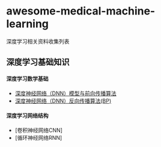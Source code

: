 
# awesome-medical-machine-learning

深度学习相关资料收集列表

## 深度学习基础知识 
#### 深度学习数学基础
- [深度神经网络（DNN）模型与前向传播算法](https://www.cnblogs.com/pinard/p/6418668.html)
- [深度神经网络（DNN）反向传播算法(BP)](https://www.cnblogs.com/pinard/p/6422831.html)


#### 深度学习网络结构
- [卷积神经网络CNN]
- [循环神经网络RNN]


